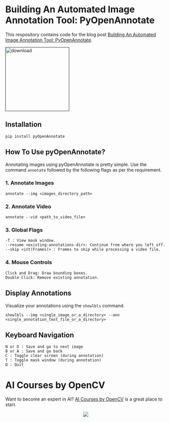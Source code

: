 # Building An Automated Image Annotation Tool: PyOpenAnnotate

This respository contains code for the blog post [Building An Automated Image Annotation Tool: PyOpenAnnotate](https://learnopencv.com/building-automated-image-annotation-tool-pyopenannotate).

[<img src="https://learnopencv.com/wp-content/uploads/2022/07/download-button-e1657285155454.png" alt="download" width="200">]()

## Installation 

```
pip install pyOpenAnnotate
```

## How To Use pyOpenAnnotate?
Annotating images using pyOpenAnnotate is pretty simple. Use the command `annotate` followed by the following flags as per the requirement.

### 1. Annotate Images

```
annotate --img <images_directory_path>
```

### 2. Annotate Video
```
annotate --vid <path_to_video_file>
```
### 3. Global Flags
```
-T : View mask window.
--resume <existing-annotations-dir>: Continue from where you left off.
--skip <int(Frames)> : Frames to skip while processing a video file.
```

### 4. Mouse Controls
```
Click and Drag: Draw bounding boxes.
Double Click: Remove existing annotation.
```

## Display Annotations
Visualize your annotations using the `showlbls` command.
```
showlbls --img <single_image_or_a_directory> --ann <single_annotation_text_file_or_a_directory>
```

## Keyboard Navigation
```
N or D : Save and go to next image
B or A : Save and go back
C : Toggle clear screen (during annotation)
T : Toggle mask window (during annotation)
Q : Quit
```

# AI Courses by OpenCV

Want to become an expert in AI? [AI Courses by OpenCV](https://opencv.org/courses/) is a great place to start. 

<a href="https://opencv.org/courses/">
<p align="center"> 
<img src="https://www.learnopencv.com/wp-content/uploads/2020/04/AI-Courses-By-OpenCV-Github.png">
</p>
</a>
